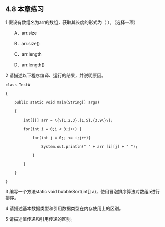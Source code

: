 ## 4.8  本章练习

1  假设有数组名为arr的数组，获取其长度的形式为（    ）。（选择一项）

&emsp;&emsp;A．arr.size

&emsp;&emsp;B．arr.size()

&emsp;&emsp;C．arr.length

&emsp;&emsp;D．arr.length()

2  请描述以下程序编译、运行的结果，并说明原因。


```
class TestA

{

    public static void main(String[] args) 

    { 

        int[][] arr = \{\{1,2,3},{1,5},{3,9\}\};

        for(int i = 0;i < 3;i++) {

            for(int j = 0;j <= i;j++){

            	System.out.println(" " + arr [i][j] + " "); 

            }

        }

    }

}
```


3  编写一个方法static void bubbleSort(int[] a)，使用冒泡排序算法对数组a进行排序。

4  请描述基本数据类型和引用数据类型在内存使用上的区别。

5  请描述值传递和引用传递的区别。